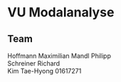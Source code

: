 # VU Modalanalyse

## Team
Hoffmann Maximilian	
Mandl Philipp	
Schreiner Richard	
Kim Tae-Hyong	01617271
